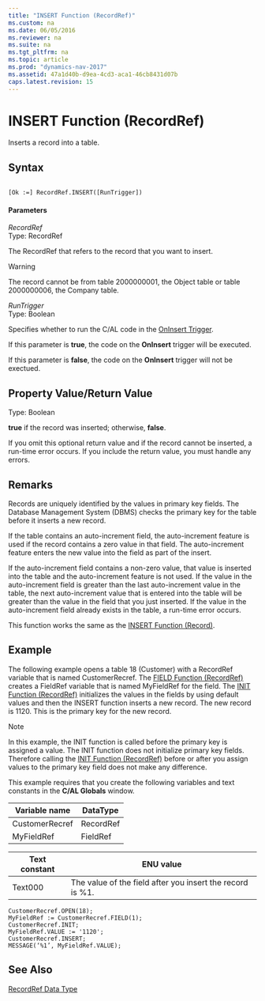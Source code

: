 ```yaml
---
title: "INSERT Function (RecordRef)"
ms.custom: na
ms.date: 06/05/2016
ms.reviewer: na
ms.suite: na
ms.tgt_pltfrm: na
ms.topic: article
ms.prod: "dynamics-nav-2017"
ms.assetid: 47a1d40b-d9ea-4cd3-aca1-46cb8431d07b
caps.latest.revision: 15
---
```

# INSERT Function (RecordRef)
Inserts a record into a table.  
  
## Syntax  
  
```  
  
[Ok :=] RecordRef.INSERT([RunTrigger])  
```  
  
#### Parameters  
 *RecordRef*  
 Type: RecordRef  
  
 The RecordRef that refers to the record that you want to insert.  
  
> [!WARNING]  
>  The record cannot be from table 2000000001, the Object table or table 2000000006, the Company table.  
  
 *RunTrigger*  
 Type: Boolean  
  
 Specifies whether to run the C/AL code in the [OnInsert Trigger](OnInsert-Trigger.md).  
  
 If this parameter is **true**, the code on the **OnInsert** trigger will be executed.  
  
 If this parameter is **false**, the code on the **OnInsert** trigger will not be exectued.  
  
## Property Value/Return Value  
 Type: Boolean  
  
 **true** if the record was inserted; otherwise, **false**.  
  
 If you omit this optional return value and if the record cannot be inserted, a run-time error occurs. If you include the return value, you must handle any errors.  
  
## Remarks  
 Records are uniquely identified by the values in primary key fields. The Database Management System \(DBMS\) checks the primary key for the table before it inserts a new record.  
  
 If the table contains an auto-increment field, the auto-increment feature is used if the record contains a zero value in that field. The auto-increment feature enters the new value into the field as part of the insert.  
  
 If the auto-increment field contains a non-zero value, that value is inserted into the table and the auto-increment feature is not used. If the value in the auto-increment field is greater than the last auto-increment value in the table, the next auto-increment value that is entered into the table will be greater than the value in the field that you just inserted. If the value in the auto-increment field already exists in the table, a run-time error occurs.  
  
 This function works the same as the [INSERT Function \(Record\)](INSERT-Function--Record-.md).  
  
## Example  
 The following example opens a table 18 \(Customer\) with a RecordRef variable that is named CustomerRecref. The [FIELD Function \(RecordRef\)](FIELD-Function--RecordRef-.md) creates a FieldRef variable that is named MyFieldRef for the field. The [INIT Function \(RecordRef\)](INIT-Function--RecordRef-.md) initializes the values in the fields by using default values and then the INSERT function inserts a new record. The new record is 1120. This is the primary key for the new record.  
  
> [!NOTE]  
>  In this example, the INIT function is called before the primary key is assigned a value. The INIT function does not initialize primary key fields. Therefore calling the [INIT Function \(RecordRef\)](INIT-Function--RecordRef-.md) before or after you assign values to the primary key field does not make any difference.  
  
 This example requires that you create the following variables and text constants in the **C/AL Globals** window.  
  
|Variable name|DataType|  
|-------------------|--------------|  
|CustomerRecref|RecordRef|  
|MyFieldRef|FieldRef|  
  
|Text constant|ENU value|  
|-------------------|---------------|  
|Text000|The value of the field after you insert the record is %1.|  
  
```  
CustomerRecref.OPEN(18);  
MyFieldRef := CustomerRecref.FIELD(1);  
CustomerRecref.INIT;  
MyFieldRef.VALUE := '1120';  
CustomerRecref.INSERT;  
MESSAGE(‘%1’, MyFieldRef.VALUE);  
```  
  
## See Also  
 [RecordRef Data Type](RecordRef-Data-Type.md)